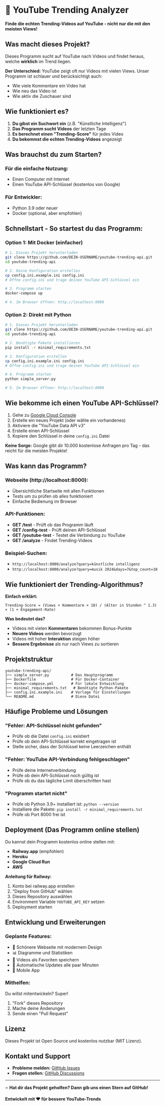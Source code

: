 # 🎯 YouTube Trending Analyzer

**Finde die echten Trending-Videos auf YouTube - nicht nur die mit den meisten Views!**

## Was macht dieses Projekt?

Dieses Programm sucht auf YouTube nach Videos und findet heraus, welche **wirklich** im Trend liegen. 

**Der Unterschied:** YouTube zeigt oft nur Videos mit vielen Views. Unser Programm ist schlauer und berücksichtigt auch:
- Wie viele Kommentare ein Video hat
- Wie neu das Video ist  
- Wie aktiv die Zuschauer sind

## Wie funktioniert es?

1. **Du gibst ein Suchwort ein** (z.B. "Künstliche Intelligenz")
2. **Das Programm sucht Videos** der letzten Tage
3. **Es berechnet einen "Trending-Score"** für jedes Video
4. **Du bekommst die echten Trending-Videos** angezeigt

## Was brauchst du zum Starten?

### Für die einfache Nutzung:
- Einen Computer mit Internet
- Einen YouTube API-Schlüssel (kostenlos von Google)

### Für Entwickler:
- Python 3.9 oder neuer
- Docker (optional, aber empfohlen)

## Schnellstart - So startest du das Programm:

### Option 1: Mit Docker (einfacher)
```bash
# 1. Dieses Projekt herunterladen
git clone https://github.com/DEIN-USERNAME/youtube-trending-api.git
cd youtube-trending-api

# 2. Deine Konfiguration erstellen
cp config.ini.example.ini config.ini
# Öffne config.ini und trage deinen YouTube API-Schlüssel ein

# 3. Programm starten
docker-compose up

# 4. Im Browser öffnen: http://localhost:8000
```

### Option 2: Direkt mit Python
```bash
# 1. Dieses Projekt herunterladen
git clone https://github.com/DEIN-USERNAME/youtube-trending-api.git
cd youtube-trending-api

# 2. Benötigte Pakete installieren
pip install -r minimal_requirements.txt

# 3. Konfiguration erstellen
cp config.ini.example.ini config.ini
# Öffne config.ini und trage deinen YouTube API-Schlüssel ein

# 4. Programm starten
python simple_server.py

# 5. Im Browser öffnen: http://localhost:8000
```

## Wie bekomme ich einen YouTube API-Schlüssel?

1. Gehe zu [Google Cloud Console](https://console.cloud.google.com/)
2. Erstelle ein neues Projekt (oder wähle ein vorhandenes)
3. Aktiviere die "YouTube Data API v3"
4. Erstelle einen API-Schlüssel
5. Kopiere den Schlüssel in deine `config.ini` Datei

**Keine Sorge:** Google gibt dir 10.000 kostenlose Anfragen pro Tag - das reicht für die meisten Projekte!

## Was kann das Programm?

### Webseite (http://localhost:8000):
- Übersichtliche Startseite mit allen Funktionen
- Tests um zu prüfen ob alles funktioniert
- Einfache Bedienung im Browser

### API-Funktionen:
- **GET /test** - Prüft ob das Programm läuft
- **GET /config-test** - Prüft deinen API-Schlüssel  
- **GET /youtube-test** - Testet die Verbindung zu YouTube
- **GET /analyze** - Findet Trending-Videos

### Beispiel-Suchen:
- `http://localhost:8000/analyze?query=künstliche intelligenz`
- `http://localhost:8000/analyze?query=musik 2024&days=7&top_count=10`

## Wie funktioniert der Trending-Algorithmus?

**Einfach erklärt:**
```
Trending-Score = (Views + Kommentare × 10) / (Alter in Stunden ^ 1.3) × (1 + Engagement-Rate)
```

**Was bedeutet das?**
- Videos mit vielen **Kommentaren** bekommen Bonus-Punkte
- **Neuere Videos** werden bevorzugt  
- Videos mit hoher **Interaktion** steigen höher
- **Bessere Ergebnisse** als nur nach Views zu sortieren

## Projektstruktur

```
youtube-trending-api/
├── simple_server.py          # Das Hauptprogramm
├── Dockerfile                # Für Docker-Container
├── docker-compose.yml        # Für lokale Entwicklung  
├── minimal_requirements.txt   # Benötigte Python-Pakete
├── config.ini.example.ini    # Vorlage für Einstellungen
└── README.md                 # Diese Datei
```

## Häufige Probleme und Lösungen

### "Fehler: API-Schlüssel nicht gefunden"
- Prüfe ob die Datei `config.ini` existiert
- Prüfe ob dein API-Schlüssel korrekt eingetragen ist
- Stelle sicher, dass der Schlüssel keine Leerzeichen enthält

### "Fehler: YouTube API-Verbindung fehlgeschlagen"
- Prüfe deine Internetverbindung
- Prüfe ob dein API-Schlüssel noch gültig ist
- Prüfe ob du das tägliche Limit überschritten hast

### "Programm startet nicht"
- Prüfe ob Python 3.9+ installiert ist: `python --version`
- Installiere die Pakete: `pip install -r minimal_requirements.txt`
- Prüfe ob Port 8000 frei ist

## Deployment (Das Programm online stellen)

Du kannst dein Programm kostenlos online stellen mit:

- **Railway.app** (empfohlen)
- **Heroku** 
- **Google Cloud Run**
- **AWS**

**Anleitung für Railway:**
1. Konto bei railway.app erstellen
2. "Deploy from GitHub" wählen
3. Dieses Repository auswählen
4. Environment Variable `YOUTUBE_API_KEY` setzen
5. Deployment starten

## Entwicklung und Erweiterungen

### Geplante Features:
- 🎨 Schönere Webseite mit modernem Design
- 📊 Diagramme und Statistiken
- 💾 Videos als Favoriten speichern
- 🔄 Automatische Updates alle paar Minuten
- 📱 Mobile App

### Mithelfen:
Du willst mitentwickeln? Super!
1. "Fork" dieses Repository
2. Mache deine Änderungen
3. Sende einen "Pull Request"

## Lizenz

Dieses Projekt ist Open Source und kostenlos nutzbar (MIT Lizenz).

## Kontakt und Support

- **Probleme melden:** [GitHub Issues](https://github.com/DEIN-USERNAME/youtube-trending-api/issues)
- **Fragen stellen:** [GitHub Discussions](https://github.com/DEIN-USERNAME/youtube-trending-api/discussions)

---

⭐ **Hat dir das Projekt geholfen? Dann gib uns einen Stern auf GitHub!**

**Entwickelt mit ❤️ für bessere YouTube-Trends**
